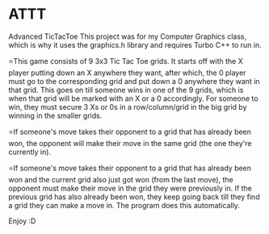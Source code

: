 # ATTT
 Advanced TicTacToe
 This project was for my Computer Graphics class, which is why it uses the graphics.h library and requires Turbo C++ to run in.

⭐This game consists of 9 3x3 Tic Tac Toe grids. 
It starts off with the X player putting down an X anywhere they want, after which, the 0 player must go to the corresponding grid and put down a 0 anywhere they want in that grid. This goes on till someone wins in one of the 9 grids, which is when that grid will be marked with an X or a 0 accordingly. For someone to win, they must secure 3 Xs or 0s in a row/column/grid in the big grid by winning in the smaller grids.

⭐If someone's move takes their opponent to a grid that has already been won, the opponent will make their move in the same grid (the one they're currently in). 

⭐If someone's move takes their opponent to a grid that has already been won and the current grid also just got won (from the last move), the opponent must make their move in the grid they were previously in. If the previous grid has also already been won, they keep going back till they find a grid they can make a move in. 
The program does this automatically.

Enjoy :D
